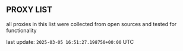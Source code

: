 ## PROXY LIST

all proxies in this list were collected from open sources and tested for functionality

last update: `2025-03-05 16:51:27.198750+00:00` UTC
